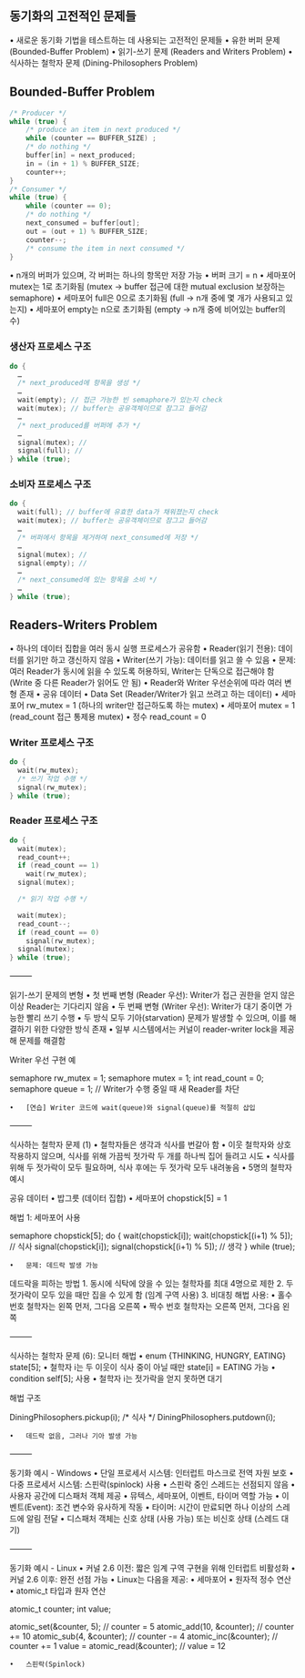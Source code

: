 ## 동기화의 고전적인 문제들
•	새로운 동기화 기법을 테스트하는 데 사용되는 고전적인 문제들
	•	유한 버퍼 문제 (Bounded-Buffer Problem)
	•	읽기-쓰기 문제 (Readers and Writers Problem)
	•	식사하는 철학자 문제 (Dining-Philosophers Problem)
## Bounded-Buffer Problem
```cpp
/* Producer */
while (true) {
	/* produce an item in next produced */
	while (counter == BUFFER_SIZE) ;
	/* do nothing */
	buffer[in] = next_produced;
	in = (in + 1) % BUFFER_SIZE;
	counter++;
}
/* Consumer */
while (true) {
	while (counter == 0);
	/* do nothing */
	next_consumed = buffer[out];
	out = (out + 1) % BUFFER_SIZE;
	counter--;
	/* consume the item in next consumed */
}
```
•	n개의 버퍼가 있으며, 각 버퍼는 하나의 항목만 저장 가능
	•	버퍼 크기 = n
•	세마포어 mutex는 1로 초기화됨 (mutex -> buffer 접근에 대한 mutual exclusion 보장하는 semaphore)
•	세마포어 full은 0으로 초기화됨  (full -> n개 중에 몇 개가 사용되고 있는지)
•	세마포어 empty는 n으로 초기화됨 (empty -> n개 중에 비어있는 buffer의 수)
### 생산자 프로세스 구조
```cpp
do {
  …
  /* next_produced에 항목을 생성 */
  …
  wait(empty); // 접근 가능한 빈 semaphore가 있는지 check
  wait(mutex); // buffer는 공유객체이므로 잠그고 들어감
  …
  /* next_produced를 버퍼에 추가 */
  …
  signal(mutex); // 
  signal(full); // 
} while (true);
```
### 소비자 프로세스 구조
```cpp
do {
  wait(full); // buffer에 유효한 data가 채워졌는지 check
  wait(mutex); // buffer는 공유객체이므로 잠그고 들어감
  …
  /* 버퍼에서 항목을 제거하여 next_consumed에 저장 */
  …
  signal(mutex); // 
  signal(empty); // 
  …
  /* next_consumed에 있는 항목을 소비 */
  …
} while (true);
```
## Readers-Writers Problem
•	하나의 데이터 집합을 여러 동시 실행 프로세스가 공유함
	•	Reader(읽기 전용): 데이터를 읽기만 하고 갱신하지 않음
	•	Writer(쓰기 가능): 데이터를 읽고 쓸 수 있음
•	문제: 여러 Reader가 동시에 읽을 수 있도록 허용하되, Writer는 단독으로 접근해야 함 (Write 중 다른 Reader가 읽어도 안 됨)
•	Reader와 Writer 우선순위에 따라 여러 변형 존재
•	공유 데이터
	•	Data Set (Reader/Writer가 읽고 쓰려고 하는 데이터)
	•	세마포어 rw_mutex = 1 (하나의 writer만 접근하도록 하는 mutex)
	•	세마포어 mutex = 1 (read_count 접근 통제용 mutex)
	•	정수 read_count = 0
### Writer 프로세스 구조
```cpp
do {
  wait(rw_mutex);
  /* 쓰기 작업 수행 */
  signal(rw_mutex);
} while (true);
```

### Reader 프로세스 구조
```cpp
do {
  wait(mutex);
  read_count++;
  if (read_count == 1)
    wait(rw_mutex);
  signal(mutex);

  /* 읽기 작업 수행 */

  wait(mutex);
  read_count--;
  if (read_count == 0)
    signal(rw_mutex);
  signal(mutex);
} while (true);
```



⸻

읽기-쓰기 문제의 변형
	•	첫 번째 변형 (Reader 우선): Writer가 접근 권한을 얻지 않은 이상 Reader는 기다리지 않음
	•	두 번째 변형 (Writer 우선): Writer가 대기 중이면 가능한 빨리 쓰기 수행
	•	두 방식 모두 기아(starvation) 문제가 발생할 수 있으며, 이를 해결하기 위한 다양한 방식 존재
	•	일부 시스템에서는 커널이 reader-writer lock을 제공해 문제를 해결함

Writer 우선 구현 예

semaphore rw_mutex = 1;
semaphore mutex = 1;
int read_count = 0;
semaphore queue = 1; // Writer가 수행 중일 때 새 Reader를 차단

	•	[연습] Writer 코드에 wait(queue)와 signal(queue)를 적절히 삽입

⸻

식사하는 철학자 문제 (1)
	•	철학자들은 생각과 식사를 번갈아 함
	•	이웃 철학자와 상호작용하지 않으며, 식사를 위해 가끔씩 젓가락 두 개를 하나씩 집어 들려고 시도
	•	식사를 위해 두 젓가락이 모두 필요하며, 식사 후에는 두 젓가락 모두 내려놓음
	•	5명의 철학자 예시

공유 데이터
	•	밥그릇 (데이터 집합)
	•	세마포어 chopstick[5] = 1

해법 1: 세마포어 사용

semaphore chopstick[5];
do {
  wait(chopstick[i]);
  wait(chopstick[(i+1) % 5]);
  // 식사
  signal(chopstick[i]);
  signal(chopstick[(i+1) % 5]);
  // 생각
} while (true);

	•	문제: 데드락 발생 가능

데드락을 피하는 방법
	1.	동시에 식탁에 앉을 수 있는 철학자를 최대 4명으로 제한
	2.	두 젓가락이 모두 있을 때만 집을 수 있게 함 (임계 구역 사용)
	3.	비대칭 해법 사용:
	•	홀수 번호 철학자는 왼쪽 먼저, 그다음 오른쪽
	•	짝수 번호 철학자는 오른쪽 먼저, 그다음 왼쪽

⸻

식사하는 철학자 문제 (6): 모니터 해법
	•	enum {THINKING, HUNGRY, EATING} state[5];
	•	철학자 i는 두 이웃이 식사 중이 아닐 때만 state[i] = EATING 가능
	•	condition self[5]; 사용
	•	철학자 i는 젓가락을 얻지 못하면 대기

해법 구조

DiningPhilosophers.pickup(i);
/* 식사 */
DiningPhilosophers.putdown(i);

	•	데드락 없음, 그러나 기아 발생 가능

⸻

동기화 예시 - Windows
	•	단일 프로세서 시스템: 인터럽트 마스크로 전역 자원 보호
	•	다중 프로세서 시스템: 스핀락(spinlock) 사용
	•	스핀락 중인 스레드는 선점되지 않음
	•	사용자 공간에 디스패처 객체 제공
	•	뮤텍스, 세마포어, 이벤트, 타이머 역할 가능
	•	이벤트(Event): 조건 변수와 유사하게 작동
	•	타이머: 시간이 만료되면 하나 이상의 스레드에 알림 전달
	•	디스패처 객체는 신호 상태 (사용 가능) 또는 비신호 상태 (스레드 대기)

⸻

동기화 예시 - Linux
	•	커널 2.6 이전: 짧은 임계 구역 구현을 위해 인터럽트 비활성화
	•	커널 2.6 이후: 완전 선점 가능
	•	Linux는 다음을 제공:
	•	세마포어
	•	원자적 정수 연산
	•	atomic_t 타입과 원자 연산

atomic_t counter; 
int value;

atomic_set(&counter, 5);        // counter = 5
atomic_add(10, &counter);       // counter += 10
atomic_sub(4, &counter);        // counter -= 4
atomic_inc(&counter);           // counter += 1
value = atomic_read(&counter);  // value = 12

	•	스핀락(Spinlock)
